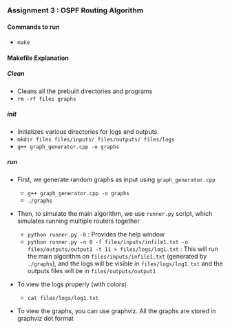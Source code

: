 ### Assignment 3 : OSPF Routing Algorithm

#### Commands to run

- `make`

#### Makefile Explanation

##### Clean

- Cleans all the prebuilt directories and programs
- `rm -rf files graphs`

##### init

- Initializes various directories for logs and outputs.
- `mkdir files files/inputs/ files/outputs/ files/logs`
- `g++ graph_generator.cpp -o graphs`

##### run

- First, we generate random graphs as input using `graph_generator.cpp`

  - `g++ graph_generator.cpp -o graphs`
  - `./graphs`

- Then, to simulate the main algorithm, we use `runner.py` script, which simulates running multiple routers together

  - `python runner.py -h` : Provides the help window
  - `python runner.py -n 8 -f files/inputs/infile1.txt -o files/outputs/output1 -t 11 > files/logs/log1.txt` : This will run the main algorithm on `files/inputs/infile1.txt` (generated by `./graphs`), and the logs will be visible in `files/logs/log1.txt` and the outputs files will be in `files/outputs/output1`

- To view the logs properly (with colors)

  - `cat files/logs/log1.txt`

- To view the graphs, you can use graphviz. All the graphs are stored in graphviz dot format
